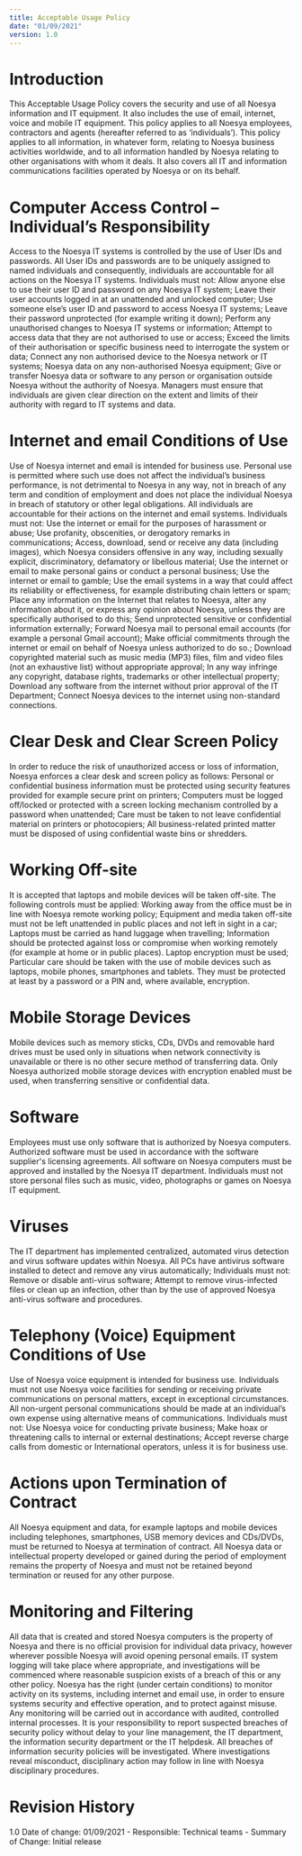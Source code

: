 ```yaml
---
title: Acceptable Usage Policy
date: "01/09/2021"
version: 1.0
---
```

# Introduction
This Acceptable Usage Policy covers the security and use of all Noesya information and IT equipment. It also includes the use of email, internet, voice and mobile IT equipment. This policy applies to all Noesya employees, contractors and agents (hereafter referred to as ‘individuals’).
This policy applies to all information, in whatever form, relating to Noesya business activities worldwide, and to all information handled by Noesya relating to other organisations with whom it deals. It also covers all IT and information communications facilities operated by Noesya or on its behalf.

# Computer Access Control – Individual’s Responsibility
Access to the Noesya IT systems is controlled by the use of User IDs and passwords. All User IDs and passwords are to be uniquely assigned to named individuals and consequently, individuals are accountable for all actions on the Noesya IT systems.
Individuals must not: Allow anyone else to use their user ID and password on any Noesya IT system; Leave their user accounts logged in at an unattended and unlocked computer; Use someone else’s user ID and password to access Noesya IT systems; Leave their password unprotected (for example writing it down); Perform any unauthorised changes to Noesya IT systems or information; Attempt to access data that they are not authorised to use or access; Exceed the limits of their authorisation or specific business need to interrogate the system or data; Connect any non authorised device to the Noesya network or IT systems; Noesya data on any non-authorised Noesya equipment; Give or transfer Noesya data or software to any person or organisation outside Noesya without the authority of Noesya.
Managers must ensure that individuals are given clear direction on the extent and limits of their authority with regard to IT systems and data.

# Internet and email Conditions of Use
Use of Noesya internet and email is intended for business use. Personal use is permitted where such use does not affect the individual’s business performance, is not detrimental to Noesya in any way, not in breach of any term and condition of employment and does not place the individual Noesya in breach of statutory or other legal obligations.
All individuals are accountable for their actions on the internet and email systems. Individuals must not: Use the internet or email for the purposes of harassment or abuse; Use profanity, obscenities, or derogatory remarks in communications; Access, download, send or receive any data (including images), which Noesya considers offensive in any way, including sexually explicit, discriminatory, defamatory or libellous material; Use the internet or email to make personal gains or conduct a personal business; Use the internet or email to gamble; Use the email systems in a way that could affect its reliability or effectiveness, for example distributing chain letters or spam; Place any information on the Internet that relates to Noesya, alter any information about it, or express any opinion about Noesya, unless they are specifically authorised to do this; Send unprotected sensitive or confidential information externally; Forward Noesya mail to personal email accounts (for example a personal Gmail account); Make official commitments through the internet or email on behalf of Noesya unless authorized to do so.; Download copyrighted material such as music media (MP3) files, film and video files (not an exhaustive list) without appropriate approval; In any way infringe any copyright, database rights, trademarks or other intellectual property; Download any software from the internet without prior approval of the IT Department; Connect Noesya devices to the internet using non-standard connections.

# Clear Desk and Clear Screen Policy
In order to reduce the risk of unauthorized access or loss of information, Noesya enforces a clear desk and screen policy as follows: Personal or confidential business information must be protected using security features provided for example secure print on printers; Computers must be logged off/locked or protected with a screen locking mechanism controlled by a password when unattended; Care must be taken to not leave confidential material on printers or photocopiers; All business-related printed matter must be disposed of using confidential waste bins or shredders.

# Working Off-site
It is accepted that laptops and mobile devices will be taken off-site. The following controls must be applied: Working away from the office must be in line with Noesya remote working policy; Equipment and media taken off-site must not be left unattended in public places and not left in sight in a car; Laptops must be carried as hand luggage when travelling; Information should be protected against loss or compromise when working remotely (for example at home or in public places). Laptop encryption must be used; Particular care should be taken with the use of mobile devices such as laptops, mobile phones, smartphones and tablets. They must be protected at least by a password or a PIN and, where available, encryption.

# Mobile Storage Devices
Mobile devices such as memory sticks, CDs, DVDs and removable hard drives must be used only in situations when network connectivity is unavailable or there is no other secure method of transferring data. Only Noesya authorized mobile storage devices with encryption enabled must be used, when transferring sensitive or confidential data.

# Software
Employees must use only software that is authorized by Noesya computers. Authorized software must be used in accordance with the software supplier's licensing agreements. All software on Noesya computers must be approved and installed by the Noesya IT department. Individuals must not store personal files such as music, video, photographs or games on Noesya IT equipment.

# Viruses
The IT department has implemented centralized, automated virus detection and virus software updates within
Noesya. All PCs have antivirus software installed to detect and remove any virus automatically; Individuals must not: Remove or disable anti-virus software; Attempt to remove virus-infected files or clean up an infection, other than by the use of approved Noesya anti-virus software and procedures.

# Telephony (Voice) Equipment Conditions of Use
Use of Noesya voice equipment is intended for business use. Individuals must not use Noesya voice facilities for sending or receiving private communications on personal matters, except in exceptional circumstances. All non-urgent personal communications should be made at an individual’s own expense using alternative means of communications. Individuals must not: Use Noesya voice for conducting private business; Make hoax or threatening calls to internal or external destinations; Accept reverse charge calls from domestic or International operators, unless it is for business use.

# Actions upon Termination of Contract
All Noesya equipment and data, for example laptops and mobile devices including telephones, smartphones, USB memory devices and CDs/DVDs, must be returned to Noesya at termination of contract.
All Noesya data or intellectual property developed or gained during the period of employment remains the property of Noesya and must not be retained beyond termination or reused for any other purpose.

# Monitoring and Filtering
All data that is created and stored Noesya computers is the property of Noesya and there is no official provision for individual data privacy, however wherever possible Noesya will avoid opening personal emails.
IT system logging will take place where appropriate, and investigations will be commenced where reasonable suspicion exists of a breach of this or any other policy. Noesya has the right (under certain conditions) to monitor activity on its systems, including internet and email use, in order to ensure systems security and effective operation, and to protect against misuse.
Any monitoring will be carried out in accordance with audited, controlled internal processes.
It is your responsibility to report suspected breaches of security policy without delay to your line management, the IT department, the information security department or the IT helpdesk. All breaches of information security policies will be investigated. Where investigations reveal misconduct, disciplinary action may follow in line with Noesya disciplinary procedures.

# Revision History
1.0 Date of change: 01/09/2021 - Responsible: Technical teams - Summary of Change: Initial release
